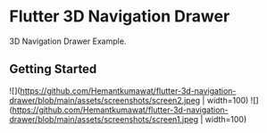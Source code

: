 # Flutter 3D Navigation Drawer

3D Navigation Drawer Example.

## Getting Started

![](https://github.com/Hemantkumawat/flutter-3d-navigation-drawer/blob/main/assets/screenshots/screen2.jpeg | width=100)
![](https://github.com/Hemantkumawat/flutter-3d-navigation-drawer/blob/main/assets/screenshots/screen1.jpeg | width=100)